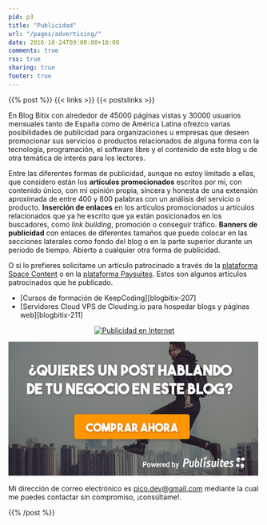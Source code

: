 ```yaml
---
pid: p3
title: "Publicidad"
url: "/pages/advertising/"
date: 2016-10-24T09:00:00+10:00
comments: true
rss: true
sharing: true
footer: true
---
```


{{% post %}}
{{< links >}}
{{< postslinks >}}

En Blog Bitix con alrededor de 45000 páginas vistas y 30000 usuarios mensuales tanto de España como de América Latina ofrezco varias posibilidades de publicidad para organizaciones u empresas que deseen promocionar sus servicios o productos relacionados de alguna forma con la tecnología, programación, el software libre y el contenido de este blog u de otra temática de interés para los lectores.

Entre las diferentes formas de publicidad, aunque no estoy limitado a ellas, que considero están los **artículos promocionados** escritos por mi, con contenido único, con mi opinión propia, sincera y honesta de una extensión aproximada de entre 400 y 800 palabras con un análisis del servicio o producto. **Inserción de enlaces** en los artículos promocionados u artículos relacionados que ya he escrito que ya están posicionados en los buscadores, como _link building_, promoción o conseguir tráfico. **Banners de publicidad** con enlaces de diferentes tamaños que puedo colocar en las secciones laterales como fondo del blog o en la parte superior durante un periodo de tiempo. Abierto a cualquier otra forma de publicidad.

O si lo prefieres solicitame un artículo patrocinado a través de la [plataforma Space Content](https://spacecontent.net/es/?affiliate=5acb9ab4c9a5f) o en la [plataforma Paysuites](https://paysuites.me/website/11383/). Estos son algunos artículos patrocinados que he publicado.

* [Cursos de formación de KeepCoding][blogbitix-207]
* [Servidores Cloud VPS de Clouding.io para hospedar blogs y páginas web][blogbitix-211]

<div class="text-center">
    <p align="center"><a target="_blank" href="https://spacecontent.net/es/w/web/blogbitix/?affiliate=5acb9ab4c9a5f"> <img src="https://spacecontent.net/uploads/ad/bxt8g3imv.png" alt="Publicidad en Internet"></a></p>
    <p><a href="https://paysuites.me/website/11383/" rel="nofollow" target="_blank"><img src="assets/images/paysuites-afiliado-500-v3.jpg" alt="Publicidad con Paysuites"></a></p>
</div>

Mi dirección de correo electrónico es <a href="mailto:pico.dev@gmail.com">pico.dev@gmail.com</a> mediante la cual me puedes contactar sin compromiso, ¡consúltame!.

{{% /post %}}
